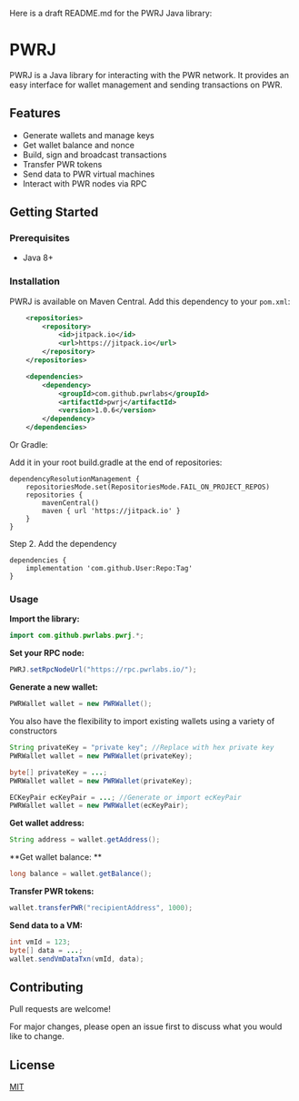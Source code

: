 Here is a draft README.md for the PWRJ Java library:

# PWRJ

PWRJ is a Java library for interacting with the PWR network. It provides an easy interface for wallet management and sending transactions on PWR.

## Features

- Generate wallets and manage keys 
- Get wallet balance and nonce
- Build, sign and broadcast transactions
- Transfer PWR tokens
- Send data to PWR virtual machines
- Interact with PWR nodes via RPC

## Getting Started

### Prerequisites

- Java 8+

### Installation

PWRJ is available on Maven Central. Add this dependency to your `pom.xml`:

```xml
    <repositories>
        <repository>
            <id>jitpack.io</id>
            <url>https://jitpack.io</url>
        </repository>
    </repositories>

    <dependencies>
        <dependency>
            <groupId>com.github.pwrlabs</groupId>
            <artifactId>pwrj</artifactId>
            <version>1.0.6</version>
        </dependency>
    </dependencies>
```

Or Gradle:

Add it in your root build.gradle at the end of repositories:

	dependencyResolutionManagement {
		repositoriesMode.set(RepositoriesMode.FAIL_ON_PROJECT_REPOS)
		repositories {
			mavenCentral()
			maven { url 'https://jitpack.io' }
		}
	}
Step 2. Add the dependency

	dependencies {
		implementation 'com.github.User:Repo:Tag'
	}

### Usage

**Import the library:**
```java 
import com.github.pwrlabs.pwrj.*;
```

**Set your RPC node:**
```java
PWRJ.setRpcNodeUrl("https://rpc.pwrlabs.io/");
```

**Generate a new wallet:** 
```java
PWRWallet wallet = new PWRWallet(); 
```

You also have the flexibility to import existing wallets using a variety of constructors
```java
String privateKey = "private key"; //Replace with hex private key
PWRWallet wallet = new PWRWallet(privateKey); 
```
```java
byte[] privateKey = ...; 
PWRWallet wallet = new PWRWallet(privateKey); 
```
```java
ECKeyPair ecKeyPair = ...; //Generate or import ecKeyPair 
PWRWallet wallet = new PWRWallet(ecKeyPair); 
```

**Get wallet address:**
```java
String address = wallet.getAddress();
```

**Get wallet balance: **
```java
long balance = wallet.getBalance();
```

**Transfer PWR tokens:**
```java
wallet.transferPWR("recipientAddress", 1000); 
```

**Send data to a VM:**
```java
int vmId = 123;
byte[] data = ...;
wallet.sendVmDataTxn(vmId, data);
```

## Contributing

Pull requests are welcome! 

For major changes, please open an issue first to discuss what you would like to change.

## License

[MIT](https://choosealicense.com/licenses/mit/)
